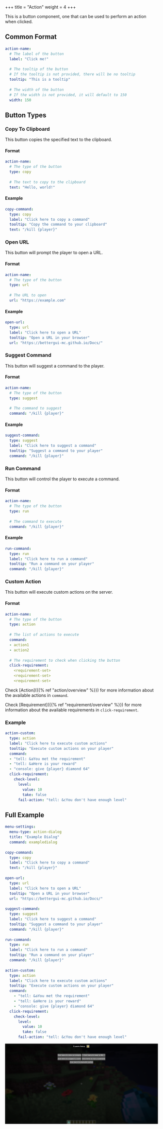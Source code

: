 +++
title = "Action"
weight = 4
+++

This is a button component, one that can be used to perform an action when clicked.

## Common Format

```yaml
action-name:
  # The label of the button
  label: "Click me!"

  # The tooltip of the button
  # If the tooltip is not provided, there will be no tooltip
  tooltip: "This is a tooltip"

  # The width of the button
  # If the width is not provided, it will default to 150
  width: 150
```

## Button Types

### Copy To Clipboard

This button copies the specified text to the clipboard.

#### Format

```yaml
action-name:
  # The type of the button
  type: copy

  # The text to copy to the clipboard
  text: "Hello, world!"
```

#### Example

```yaml
copy-command:
  type: copy
  label: "Click here to copy a command"
  tooltip: "Copy the command to your clipboard"
  text: "/kill {player}"
```

### Open URL

This button will prompt the player to open a URL.

#### Format

```yaml
action-name:
  # The type of the button
  type: url

  # The URL to open
  url: "https://example.com"
```

#### Example

```yaml
open-url:
  type: url
  label: "Click here to open a URL"
  tooltip: "Open a URL in your browser"
  url: "https://bettergui-mc.github.io/Docs/"
```

### Suggest Command

This button will suggest a command to the player.

#### Format

```yaml
action-name:
  # The type of the button
  type: suggest

  # The command to suggest
  command: "/kill {player}"
```

#### Example

```yaml
suggest-command:
  type: suggest
  label: "Click here to suggest a command"
  tooltip: "Suggest a command to your player"
  command: "/kill {player}"
```

### Run Command

This button will control the player to execute a command.

#### Format

```yaml
action-name:
  # The type of the button
  type: run

  # The command to execute
  command: "/kill {player}"
```

#### Example

```yaml
run-command:
  type: run
  label: "Click here to run a command"
  tooltip: "Run a command on your player"
  command: "/kill {player}"
```

### Custom Action

This button will execute custom actions on the server.

#### Format

```yaml
action-name:
  # The type of the button
  type: action

  # The list of actions to execute
  command:
  - action1
  - action2

  # The requirement to check when clicking the button
  click-requirement:
    <requirement-set>
    <requirement-set>
    <requirement-set>
```

Check [Action]({{% ref "action/overview" %}}) for more information about the available actions in `command`.

Check [Requirement]({{% ref "requirement/overview" %}}) for more information about the available requirements in `click-requirement`.

### Example

```yaml
action-custom:
  type: action
  label: "Click here to execute custom actions"
  tooltip: "Execute custom actions on your player"
  command:
  - "tell: &aYou met the requirement"
  - "tell: &aHere is your reward"
  - "console: give {player} diamond 64"
  click-requirement:
    check-level:
      level:
        value: 10
        take: false
      fail-action: "tell: &cYou don't have enough level"
```

## Full Example

```yaml
menu-settings:
  menu-type: action-dialog
  title: "Example Dialog"
  command: exampledialog

copy-command:
  type: copy
  label: "Click here to copy a command"
  text: "/kill {player}"

open-url:
  type: url
  label: "Click here to open a URL"
  tooltip: "Open a URL in your browser"
  url: "https://bettergui-mc.github.io/Docs/"

suggest-command:
  type: suggest
  label: "Click here to suggest a command"
  tooltip: "Suggest a command to your player"
  command: "/kill {player}"

run-command:
  type: run
  label: "Click here to run a command"
  tooltip: "Run a command on your player"
  command: "/kill {player}"

action-custom:
  type: action
  label: "Click here to execute custom actions"
  tooltip: "Execute custom actions on your player"
  command:
    - "tell: &aYou met the requirement"
    - "tell: &aHere is your reward"
    - "console: give {player} diamond 64"
  click-requirement:
    check-level:
      level:
        value: 10
        take: false
      fail-action: "tell: &cYou don't have enough level"
```

![Example](example.png)
